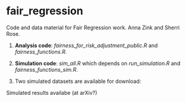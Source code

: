 # fair_regression

Code and data material for Fair Regression work. Anna Zink and Sherri Rose. 

1. **Analysis code**: *fairness_for_risk_adjustment_public.R* and *fairness_functions.R*. 

2. **Simulation code**: *sim_all.R* which depends on *run_simulation.R* and *fairness_functions_sim.R*. 

3. Two simulated datasets are available for download: 

Simulated results availabe (at arXiv?)

